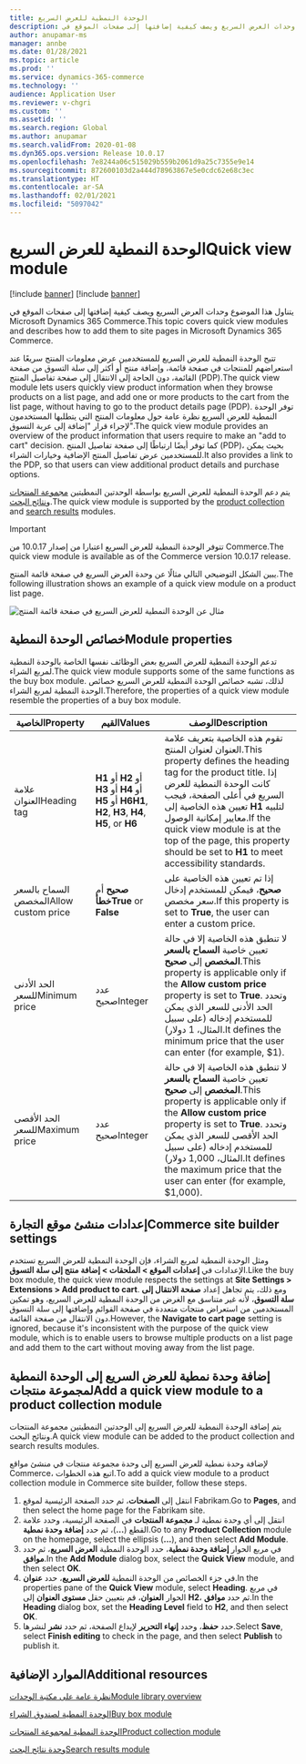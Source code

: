 ```yaml
---
title: الوحدة النمطية للعرض السريع
description: يتناول هذا الموضوع وحدات العرض السريع ويصف كيفية إضافتها إلى صفحات الموقع في Microsoft Dynamics 365 Commerce.
author: anupamar-ms
manager: annbe
ms.date: 01/28/2021
ms.topic: article
ms.prod: ''
ms.service: dynamics-365-commerce
ms.technology: ''
audience: Application User
ms.reviewer: v-chgri
ms.custom: ''
ms.assetid: ''
ms.search.region: Global
ms.author: anupamar
ms.search.validFrom: 2020-01-08
ms.dyn365.ops.version: Release 10.0.17
ms.openlocfilehash: 7e8244a06c515029b559b2061d9a25c7355e9e14
ms.sourcegitcommit: 872600103d2a444d78963867e5e0cdc62e68c3ec
ms.translationtype: HT
ms.contentlocale: ar-SA
ms.lasthandoff: 02/01/2021
ms.locfileid: "5097042"
---
```

# <a name="quick-view-module"></a><span data-ttu-id="3c51d-103">الوحدة النمطية للعرض السريع</span><span class="sxs-lookup"><span data-stu-id="3c51d-103">Quick view module</span></span>

[!include [banner](includes/banner.md)]
[!include [banner](includes/preview-banner.md)]

<span data-ttu-id="3c51d-104">يتناول هذا الموضوع وحدات العرض السريع ويصف كيفية إضافتها إلى صفحات الموقع في Microsoft Dynamics 365 Commerce.</span><span class="sxs-lookup"><span data-stu-id="3c51d-104">This topic covers quick view modules and describes how to add them to site pages in Microsoft Dynamics 365 Commerce.</span></span>

<span data-ttu-id="3c51d-105">تتيح الوحدة النمطية للعرض السريع للمستخدمين عرض معلومات المنتج سريعًا عند استعراضهم للمنتجات في صفحة قائمة، وإضافة منتج أو أكثر إلى سلة التسوق من صفحة القائمة، دون الحاجة إلى الانتقال إلى صفحة تفاصيل المنتج (PDP).</span><span class="sxs-lookup"><span data-stu-id="3c51d-105">The quick view module lets users quickly view product information when they browse products on a list page, and add one or more products to the cart from the list page, without having to go to the product details page (PDP).</span></span> <span data-ttu-id="3c51d-106">توفر الوحدة النمطية للعرض السريع نظرة عامة حول معلومات المنتج التي يتطلبها المستخدمون لإجراء قرار "إضافة إلى عربة التسوق".</span><span class="sxs-lookup"><span data-stu-id="3c51d-106">The quick view module provides an overview of the product information that users require to make an "add to cart" decision.</span></span> <span data-ttu-id="3c51d-107">كما توفر أيضًا ارتباطًا إلى صفحة تفاصيل المنتج (PDP)، بحيث يمكن للمستخدمين عرض تفاصيل المنتج الإضافية وخيارات الشراء.</span><span class="sxs-lookup"><span data-stu-id="3c51d-107">It also provides a link to the PDP, so that users can view additional product details and purchase options.</span></span>

<span data-ttu-id="3c51d-108">يتم دعم الوحدة النمطية للعرض السريع بواسطة الوحدتين النمطيتين [مجموعة المنتجات](product-collection-module-overview.md) و[نتائج البحث](search-result-module.md).</span><span class="sxs-lookup"><span data-stu-id="3c51d-108">The quick view module is supported by the [product collection](product-collection-module-overview.md) and [search results](search-result-module.md) modules.</span></span>

> [!IMPORTANT]
> <span data-ttu-id="3c51d-109">تتوفر الوحدة النمطية للعرض السريع اعتبارا من إصدار 10.0.17 من Commerce.</span><span class="sxs-lookup"><span data-stu-id="3c51d-109">The quick view module is available as of the Commerce version 10.0.17 release.</span></span>

<span data-ttu-id="3c51d-110">يبين الشكل التوضيحي التالي مثالًا عن وحدة العرض السريع في صفحة قائمة المنتج.</span><span class="sxs-lookup"><span data-stu-id="3c51d-110">The following illustration shows an example of a quick view module on a product list page.</span></span>

![مثال عن الوحدة النمطية للعرض السريع في صفحة قائمة المنتج](./media/ecommerce-quickview.PNG)

## <a name="module-properties"></a><span data-ttu-id="3c51d-112">خصائص الوحدة النمطية</span><span class="sxs-lookup"><span data-stu-id="3c51d-112">Module properties</span></span>

<span data-ttu-id="3c51d-113">تدعم الوحدة النمطية للعرض السريع بعض الوظائف نفسها الخاصة بالوحدة النمطية لمربع الشراء.</span><span class="sxs-lookup"><span data-stu-id="3c51d-113">The quick view module supports some of the same functions as the buy box module.</span></span> <span data-ttu-id="3c51d-114">لذلك، تشبه خصائص الوحدة النمطية للعرض السريع خصائص الوحدة النمطية لمربع الشراء.</span><span class="sxs-lookup"><span data-stu-id="3c51d-114">Therefore, the properties of a quick view module resemble the properties of a buy box module.</span></span>

| <span data-ttu-id="3c51d-115">الخاصية</span><span class="sxs-lookup"><span data-stu-id="3c51d-115">Property</span></span> | <span data-ttu-id="3c51d-116">القيم</span><span class="sxs-lookup"><span data-stu-id="3c51d-116">Values</span></span> | <span data-ttu-id="3c51d-117">الوصف</span><span class="sxs-lookup"><span data-stu-id="3c51d-117">Description</span></span> |
|----------------|--------|-------------|
| <span data-ttu-id="3c51d-118">علامة العنوان</span><span class="sxs-lookup"><span data-stu-id="3c51d-118">Heading tag</span></span> | <span data-ttu-id="3c51d-119">**H1** أو **H2** أو **H3** أو **H4** أو **H5** أو **H6**</span><span class="sxs-lookup"><span data-stu-id="3c51d-119">**H1**, **H2**, **H3**, **H4**, **H5**, or **H6**</span></span> | <span data-ttu-id="3c51d-120"> تقوم هذه الخاصية بتعريف علامة العنوان لعنوان المنتج.</span><span class="sxs-lookup"><span data-stu-id="3c51d-120">This property defines the heading tag for the product title.</span></span> <span data-ttu-id="3c51d-121">إذا كانت الوحدة النمطية للعرض السريع في أعلى الصفحة، فيجب تعيين هذه الخاصية إلى **H1** لتلبيه معايير إمكانية الوصول.</span><span class="sxs-lookup"><span data-stu-id="3c51d-121">If the quick view module is at the top of the page, this property should be set to **H1** to meet accessibility standards.</span></span> |
| <span data-ttu-id="3c51d-122">السماح بالسعر المخصص</span><span class="sxs-lookup"><span data-stu-id="3c51d-122">Allow custom price</span></span> | <span data-ttu-id="3c51d-123">**صحيح** أم **خطأ**</span><span class="sxs-lookup"><span data-stu-id="3c51d-123">**True** or **False**</span></span> | <span data-ttu-id="3c51d-124">إذا تم تعيين هذه الخاصية على **صحيح**، فيمكن للمستخدم إدخال سعر مخصص.</span><span class="sxs-lookup"><span data-stu-id="3c51d-124">If this property is set to **True**, the user can enter a custom price.</span></span> |
| <span data-ttu-id="3c51d-125">الحد الأدنى للسعر</span><span class="sxs-lookup"><span data-stu-id="3c51d-125">Minimum price</span></span> | <span data-ttu-id="3c51d-126">عدد صحيح</span><span class="sxs-lookup"><span data-stu-id="3c51d-126">Integer</span></span> | <span data-ttu-id="3c51d-127">لا تنطبق هذه الخاصية إلا في حالة تعيين خاصية **السماح بالسعر المخصص** إلى **صحيح**.</span><span class="sxs-lookup"><span data-stu-id="3c51d-127">This property is applicable only if the **Allow custom price** property is set to **True**.</span></span> <span data-ttu-id="3c51d-128">وتحدد الحد الأدنى للسعر الذي يمكن للمستخدم إدخاله (على سبيل المثال، 1 دولار).</span><span class="sxs-lookup"><span data-stu-id="3c51d-128">It defines the minimum price that the user can enter (for example, $1).</span></span> |
| <span data-ttu-id="3c51d-129">الحد الأقصى للسعر</span><span class="sxs-lookup"><span data-stu-id="3c51d-129">Maximum price</span></span> | <span data-ttu-id="3c51d-130">عدد صحيح</span><span class="sxs-lookup"><span data-stu-id="3c51d-130">Integer</span></span> | <span data-ttu-id="3c51d-131">لا تنطبق هذه الخاصية إلا في حالة تعيين خاصية **السماح بالسعر المخصص** إلى **صحيح**.</span><span class="sxs-lookup"><span data-stu-id="3c51d-131">This property is applicable only if the **Allow custom price** property is set to **True**.</span></span> <span data-ttu-id="3c51d-132">وتحدد الحد الأقصى للسعر الذي يمكن للمستخدم إدخاله (على سبيل المثال، 1,000 دولار).</span><span class="sxs-lookup"><span data-stu-id="3c51d-132">It defines the maximum price that the user can enter (for example, $1,000).</span></span> |

## <a name="commerce-site-builder-settings"></a><span data-ttu-id="3c51d-133">إعدادات منشئ موقع التجارة</span><span class="sxs-lookup"><span data-stu-id="3c51d-133">Commerce site builder settings</span></span>

<span data-ttu-id="3c51d-134">ومثل الوحدة النمطية لمربع الشراء، فإن الوحدة النمطية للعرض السريع تستخدم الإعدادات في **إعدادات الموقع \> الملحقات \> إضافة منتج إلى سلة التسوق**.</span><span class="sxs-lookup"><span data-stu-id="3c51d-134">Like the buy box module, the quick view module respects the settings at **Site Settings \> Extensions \> Add product to cart**.</span></span> <span data-ttu-id="3c51d-135">ومع ذلك، يتم تجاهل إعداد **صفحة الانتقال إلى سلة التسوق**، لأنه غير متناسق مع الغرض من الوحدة النمطية للعرض السريع، وهو تمكين المستخدمين من استعراض منتجات متعددة في صفحة القوائم وإضافتها إلى سلة التسوق دون الانتقال من صفحة القائمة.</span><span class="sxs-lookup"><span data-stu-id="3c51d-135">However, the **Navigate to cart page** setting is ignored, because it's inconsistent with the purpose of the quick view module, which is to enable users to browse multiple products on a list page and add them to the cart without moving away from the list page.</span></span>

## <a name="add-a-quick-view-module-to-a-product-collection-module"></a><span data-ttu-id="3c51d-136">إضافة وحدة نمطية للعرض السريع إلى الوحدة النمطية لمجموعة منتجات</span><span class="sxs-lookup"><span data-stu-id="3c51d-136">Add a quick view module to a product collection module</span></span>

<span data-ttu-id="3c51d-137">يتم إضافة الوحدة النمطية للعرض السريع إلى الوحدتين النمطيتين مجموعة المنتجات ونتائج البحث.</span><span class="sxs-lookup"><span data-stu-id="3c51d-137">A quick view module can be added to the product collection and search results modules.</span></span>

<span data-ttu-id="3c51d-138">لإضافة وحدة نمطية للعرض السريع إلى وحدة مجموعة منتجات في منشئ مواقع Commerce، اتبع هذه الخطوات.</span><span class="sxs-lookup"><span data-stu-id="3c51d-138">To add a quick view module to a product collection module in Commerce site builder, follow these steps.</span></span>

1. <span data-ttu-id="3c51d-139">انتقل إلى **الصفحات**، ثم حدد الصفحة الرئيسية لموقع Fabrikam.</span><span class="sxs-lookup"><span data-stu-id="3c51d-139">Go to **Pages**, and then select the home page for the Fabrikam site.</span></span>
1. <span data-ttu-id="3c51d-140">انتقل إلى أي وحدة نمطية لـ **مجموعة المنتجات** في الصفحة الرئيسية، وحدد علامة القطع (**...**)، ثم حدد **إضافة وحدة نمطية**.</span><span class="sxs-lookup"><span data-stu-id="3c51d-140">Go to any **Product Collection** module on the homepage, select the ellipsis (**...**), and then select **Add Module**.</span></span>
1. <span data-ttu-id="3c51d-141">في مربع الحوار **إضافة وحدة نمطية**، حدد الوحدة النمطية **العرض السريع**، ثم حدد **موافق**.</span><span class="sxs-lookup"><span data-stu-id="3c51d-141">In the **Add Module** dialog box, select the **Quick View** module, and then select **OK**.</span></span>
1. <span data-ttu-id="3c51d-142">في جزء الخصائص من الوحدة النمطية **للعرض السريع**، حدد **عنوان**.</span><span class="sxs-lookup"><span data-stu-id="3c51d-142">In the properties pane of the **Quick View** module, select **Heading**.</span></span> <span data-ttu-id="3c51d-143">في مربع الحوار **العنوان**، قم بتعيين حقل **مستوى العنوان** إلى **H2**، ثم حدد **موافق**.</span><span class="sxs-lookup"><span data-stu-id="3c51d-143">In the **Heading** dialog box, set the **Heading Level** field to **H2**, and then select **OK**.</span></span>
1. <span data-ttu-id="3c51d-144">حدد **حفظ**، وحدد **إنهاء التحرير** لإيداع الصفحة، ثم حدد **نشر** لنشرها.</span><span class="sxs-lookup"><span data-stu-id="3c51d-144">Select **Save**, select **Finish editing** to check in the page, and then select **Publish** to publish it.</span></span>

## <a name="additional-resources"></a><span data-ttu-id="3c51d-145">الموارد الإضافية</span><span class="sxs-lookup"><span data-stu-id="3c51d-145">Additional resources</span></span>

[<span data-ttu-id="3c51d-146">نظرة عامة على مكتبة الوحدات</span><span class="sxs-lookup"><span data-stu-id="3c51d-146">Module library overview</span></span>](starter-kit-overview.md)

[<span data-ttu-id="3c51d-147">الوحدة النمطية لصندوق الشراء</span><span class="sxs-lookup"><span data-stu-id="3c51d-147">Buy box module</span></span>](add-buy-box.md)

[<span data-ttu-id="3c51d-148">الوحدة النمطية لمجموعة المنتجات</span><span class="sxs-lookup"><span data-stu-id="3c51d-148">Product collection module</span></span>](product-collection-module-overview.md)

[<span data-ttu-id="3c51d-149">وحدة نتائج البحث</span><span class="sxs-lookup"><span data-stu-id="3c51d-149">Search results module</span></span>](search-result-module.md)

